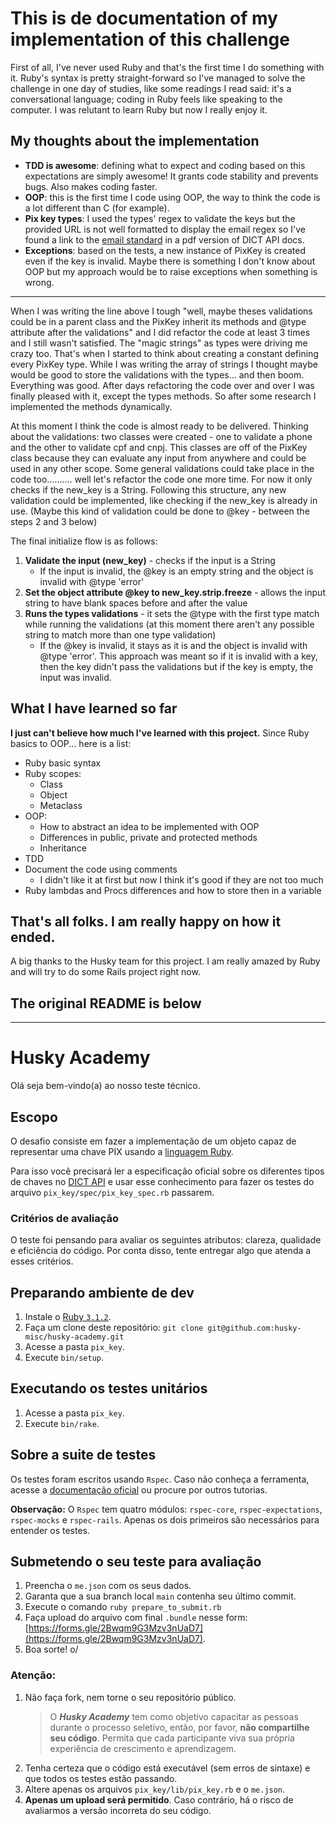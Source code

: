 # This is de documentation of my implementation of this challenge

First of all, I've never used Ruby and that's the first time I do something with it. Ruby's syntax is pretty straight-forward so I've managed to solve the challenge in one day of studies, like some readings I read said: it's a conversational language; coding in Ruby feels like speaking to the computer. I was relutant to learn Ruby but now I really enjoy it.

## My thoughts about the implementation

- **TDD is awesome**: defining what to expect and coding based on this expectations are simply awesome! It grants code stability and prevents bugs. Also makes coding faster.
- **OOP**: this is the first time I code using OOP, the way to think the code is a lot different than C (for example).
- **Pix key types**: I used the types' regex to validate the keys but the provided URL is not well formatted to display the email regex so I've found a link to the [email standard](https://html.spec.whatwg.org/multipage/input.html#valid-e-mail-address) in a pdf version of DICT API docs.
- **Exceptions**: based on the tests, a new instance of PixKey is created even if the key is invalid. Maybe there is something I don't know about OOP but my approach would be to raise exceptions when something is wrong.

---

When I was writing the line above I tough "well, maybe theses validations could be in a parent class and the PixKey inherit its methods and @type attribute after the validations" and I did refactor the code at least 3 times and I still wasn't satisfied.
The "magic strings" as types were driving me crazy too. That's when I started to think about creating a constant defining every PixKey type. While I was writing the array of strings I thought maybe would be good to store the validations with the types... and then boom. Everything was good. After days refactoring the code over and over I was finally pleased with it, except the types methods. So after some research I implemented the methods dynamically.

At this moment I think the code is almost ready to be delivered. Thinking about the validations: two classes were created - one to validate a phone and the other to validate cpf and cnpj. This classes are off of the PixKey class because they can evaluate any input from anywhere and could be used in any other scope. Some general validations could take place in the code too.......... well let's refactor the code one more time.
For now it only checks if the new_key is a String. Following this structure, any new validation could be implemented, like checking if the new_key is already in use. (Maybe this kind of validation could be done to @key - between the steps 2 and 3 below)

The final initialize flow is as follows:
1. **Validate the input (new_key)** - checks if the input is a String
   - If the input is invalid, the @key is an empty string and the object is invalid with @type 'error'
2. **Set the object attribute @key to new_key.strip.freeze** - allows the input string to have blank spaces before and after the value
3. **Runs the types validations** - it sets the @type with the first type match while running the validations (at this moment there aren't any possible string to match more than one type validation)
   - If the @key is invalid, it stays as it is and the object is invalid with @type 'error'. This approach was meant so if it is invalid with a key, then the key didn't pass the validations but if the key is empty, the input was invalid.

## What I have learned so far

**I just can't believe how much I've learned with this project.** Since Ruby basics to OOP... here is a list:
- Ruby basic syntax
- Ruby scopes:
  - Class
  - Object
  - Metaclass
- OOP:
  - How to abstract an idea to be implemented with OOP
  - Differences in public, private and protected methods
  - Inheritance
- TDD
- Document the code using comments
  - I didn't like it at first but now I think it's good if they are not too much
- Ruby lambdas and Procs differences and how to store then in a variable

## That's all folks. I am really happy on how it ended.
A big thanks to the Husky team for this project. I am really amazed by Ruby and will try to do some Rails project right now.


## The original README is below
---



# Husky Academy

Olá seja bem-vindo(a) ao nosso teste técnico.

## Escopo

O desafio consiste em fazer a implementação de um objeto capaz de representar uma chave PIX usando a [linguagem Ruby](https://www.ruby-lang.org/en/about/).

Para isso você precisará ler a especificação oficial sobre os diferentes tipos de chaves no [DICT API](https://www.bcb.gov.br/content/estabilidadefinanceira/pix/API-DICT.html#tag/Key) e usar esse conhecimento para fazer os testes do arquivo `pix_key/spec/pix_key_spec.rb` passarem.

### Critérios de avaliação

O teste foi pensando para avaliar os seguintes atributos: clareza, qualidade e eficiência do código. Por conta disso, tente entregar algo que atenda a esses critérios.

## Preparando ambiente de dev

1. Instale o [Ruby `3.1.2`](https://www.ruby-lang.org/en/documentation/installation/).
2. Faça um clone deste repositório: `git clone git@github.com:husky-misc/husky-academy.git`
3. Acesse a pasta `pix_key`.
4. Execute `bin/setup`.

## Executando os testes unitários

1. Acesse a pasta `pix_key`.
2. Execute `bin/rake`.

## Sobre a suite de testes

Os testes foram escritos usando `Rspec`. Caso não conheça a ferramenta, acesse a [documentação oficial](https://relishapp.com/rspec/) ou procure por outros tutorias.

**Observação:** O `Rspec` tem quatro módulos: `rspec-core`, `rspec-expectations`, `rspec-mocks` e `rspec-rails`. Apenas os dois primeiros são necessários para entender os testes.

## Submetendo o seu teste para avaliação

1. Preencha o `me.json` com os seus dados.
2. Garanta que a sua branch local `main` contenha seu último commit.
3. Execute o comando `ruby prepare_to_submit.rb`
4. Faça upload do arquivo com final `.bundle` nesse form: [https://forms.gle/2Bwqm9G3Mzv3nUaD7](https://forms.gle/2Bwqm9G3Mzv3nUaD7).
5. Boa sorte! o/

### Atenção:

1. Não faça fork, nem torne o seu repositório público.
   > O __*Husky Academy*__ tem como objetivo capacitar as pessoas durante o processo seletivo, então, por favor, **não compartilhe seu código**. Permita que cada participante viva sua própria experiência de crescimento e aprendizagem.
2. Tenha certeza que o código está executável (sem erros de sintaxe) e que todos os testes estão passando.
3. Altere apenas os arquivos `pix_key/lib/pix_key.rb` e o `me.json`.
4. **Apenas um upload será permitido**. Caso contrário, há o risco de avaliarmos a versão incorreta do seu código.
